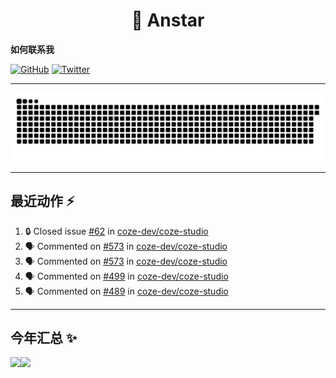 <h1 align="center"> 👋   Anstar</h1>


**如何联系我**

[![GitHub](https://img.shields.io/badge/%40itsAnstar-4F4F4F???style=for-the-badge&logo=github&logoColor=FFFFFF&labelColor=000000)](https://github.com/itsAnstar/)
[![Twitter](https://img.shields.io/badge/%40itsAnstar-00BBFF???style=for-the-badge&logo=twitter&logoColor=FFFFFF&labelColor=00aaee)](https://twitter.com/itsAnstar)

---

<picture>
  <source media="(prefers-color-scheme: dark)" srcset="https://raw.githubusercontent.com/itsanstar/itsanstar/output/github-contribution-grid-snake-dark.svg">
  <source media="(prefers-color-scheme: light)" srcset="https://raw.githubusercontent.com/itsanstar/itsanstar/output/github-contribution-grid-snake.svg">
  <img alt="github contribution grid snake animation" src="https://raw.githubusercontent.com/itsanstar/itsanstar/output/github-contribution-grid-snake.svg">
</picture>


---

## 最近动作 :zap: 

<!--START_SECTION:activity-->
1. 🔒 Closed issue [#62](https://github.com/coze-dev/coze-studio/issues/62) in [coze-dev/coze-studio](https://github.com/coze-dev/coze-studio)
2. 🗣 Commented on [#573](https://github.com/coze-dev/coze-studio/issues/573#issuecomment-3155187483) in [coze-dev/coze-studio](https://github.com/coze-dev/coze-studio)
3. 🗣 Commented on [#573](https://github.com/coze-dev/coze-studio/issues/573#issuecomment-3155175758) in [coze-dev/coze-studio](https://github.com/coze-dev/coze-studio)
4. 🗣 Commented on [#499](https://github.com/coze-dev/coze-studio/issues/499#issuecomment-3146934117) in [coze-dev/coze-studio](https://github.com/coze-dev/coze-studio)
5. 🗣 Commented on [#489](https://github.com/coze-dev/coze-studio/issues/489#issuecomment-3146344227) in [coze-dev/coze-studio](https://github.com/coze-dev/coze-studio)
<!--END_SECTION:activity-->

---


## 今年汇总 ✨

<img align="" height="137px" src="https://github-readme-stats.vercel.app/api?username=itsanstar&hide_title=true&hide_border=true&show_icons=true&include_all_commits=true&line_height=21&bg_color=0,EC6C6C,FFD479,FFFC79,73FA79&theme=graywhite&locale=cn" /><img align="" height="137px" src="https://github-readme-stats.vercel.app/api/top-langs/?username=itsanstar&hide_title=true&hide_border=true&layout=compact&bg_color=0,73FA79,73FDFF,D783FF&theme=graywhite&locale=cn" />
